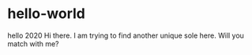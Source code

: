 # hello-world
hello 2020
Hi there. I am trying to find another unique sole here. Will you match with me?
